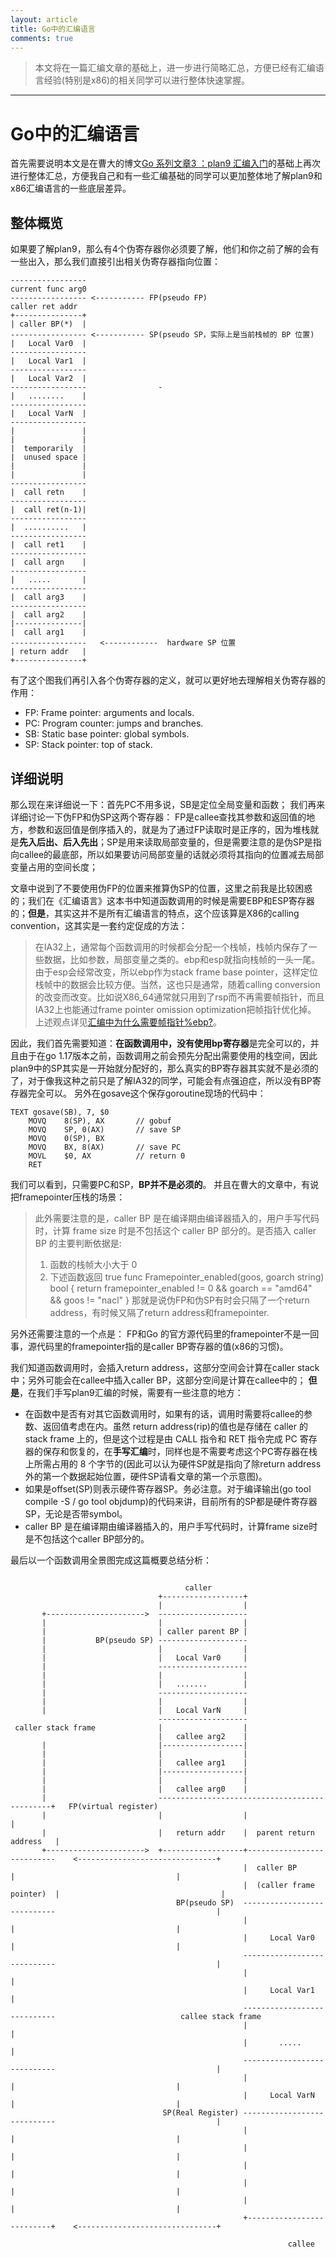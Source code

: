 ```yaml
---
layout: article
title: Go中的汇编语言
comments: true
---
```



> 本文将在一篇汇编文章的基础上，进一步进行简略汇总，方便已经有汇编语言经验(特别是x86)的相关同学可以进行整体快速掌握。
------

# Go中的汇编语言

首先需要说明本文是在曹大的博文[Go 系列文章3 ：plan9 汇编入门](https://xargin.com/plan9-assembly/)的基础上再次进行整体汇总，方便我自己和有一些汇编基础的同学可以更加整体地了解plan9和x86汇编语言的一些底层差异。

## 整体概览

如果要了解plan9，那么有4个伪寄存器你必须要了解，他们和你之前了解的会有一些出入，那么我们直接引出相关伪寄存器指向位置：
```
-----------------                                           
current func arg0                                           
----------------- <----------- FP(pseudo FP)                
caller ret addr                                            
+---------------+                                           
| caller BP(*)  |                                           
----------------- <----------- SP(pseudo SP，实际上是当前栈帧的 BP 位置)
|   Local Var0  |                                           
-----------------                                           
|   Local Var1  |                                           
-----------------                                           
|   Local Var2  |                                           
-----------------                -                          
|   ........    |                                           
-----------------                                           
|   Local VarN  |                                           
-----------------                                           
|               |                                           
|               |                                           
|  temporarily  |                                           
|  unused space |                                           
|               |                                           
|               |                                           
-----------------                                           
|  call retn    |                                           
-----------------                                           
|  call ret(n-1)|                                           
-----------------                                           
|  ..........   |                                           
-----------------                                           
|  call ret1    |                                           
-----------------                                           
|  call argn    |                                           
-----------------                                           
|   .....       |                                           
-----------------                                           
|  call arg3    |                                           
-----------------                                           
|  call arg2    |                                           
|---------------|                                           
|  call arg1    |                                           
-----------------   <------------  hardware SP 位置           
| return addr   |                                           
+---------------+                                           
```
有了这个图我们再引入各个伪寄存器的定义，就可以更好地去理解相关伪寄存器的作用：
* FP: Frame pointer: arguments and locals.
* PC: Program counter: jumps and branches.
* SB: Static base pointer: global symbols.
* SP: Stack pointer: top of stack.

## 详细说明
那么现在来详细说一下：首先PC不用多说，SB是定位全局变量和函数；
我们再来详细讨论一下伪FP和伪SP这两个寄存器：
FP是callee查找其参数和返回值的地方，参数和返回值是倒序插入的，就是为了通过FP读取时是正序的，因为堆栈就是**先入后出、后入先出**；SP是用来读取局部变量的，但是需要注意的是伪SP是指向callee的最底部，所以如果要访问局部变量的话就必须将其指向的位置减去局部变量占用的空间长度；

文章中说到了不要使用伪FP的位置来推算伪SP的位置，这里之前我是比较困惑的；我们在《汇编语言》这本书中知道函数调用的时候是需要EBP和ESP寄存器的；**但是**，其实这并不是所有汇编语言的特点，这个应该算是X86的calling convention，这其实是一套约定促成的方法：
> 在IA32上，通常每个函数调用的时候都会分配一个栈帧，栈帧内保存了一些数据，比如参数，局部变量之类的。ebp和esp就指向栈帧的一头一尾。由于esp会经常改变，所以ebp作为stack frame base pointer，这样定位栈帧中的数据会比较方便。当然，这也只是通常，随着calling conversion的改变而改变。比如说X86_64通常就只用到了rsp而不再需要帧指针，而且IA32上也能通过frame pointer omission optimization把帧指针优化掉。
上述观点详见[汇编中为什么需要帧指针%ebp?](https://www.zhihu.com/question/284579060)。

因此，我们首先需要知道：**在函数调用中，没有使用bp寄存器**是完全可以的，并且由于在go 1.17版本之前，函数调用之前会预先分配出需要使用的栈空间，因此plan9中的SP其实是一开始就分配好的，那么真实的BP寄存器其实就不是必须的了，对于像我这种之前只是了解IA32的同学，可能会有点强迫症，所以没有BP寄存器完全可以。
另外在gosave这个保存goroutine现场的代码中：
```
TEXT gosave(SB), 7, $0
	MOVQ	8(SP), AX		// gobuf
	MOVQ	SP, 0(AX)		// save SP
	MOVQ	0(SP), BX
	MOVQ	BX, 8(AX)		// save PC
	MOVL	$0, AX			// return 0
	RET
```
我们可以看到，只需要PC和SP，**BP并不是必须的**。
并且在曹大的文章中，有说把framepointer压栈的场景：
> 此外需要注意的是，caller BP 是在编译期由编译器插入的，用户手写代码时，计算 frame size 时是不包括这个 caller BP 部分的。是否插入 caller BP 的主要判断依据是:
> 1. 函数的栈帧大小大于 0
> 2. 下述函数返回 true
> func Framepointer_enabled(goos, goarch string) bool {
>    return framepointer_enabled != 0 && goarch == "amd64" && goos != "nacl"
> }
那就是说伪FP和伪SP有时会只隔了一个return address，有时候又隔了return address和framepointer.

另外还需要注意的一个点是：
FP和Go 的官方源代码里的framepointer不是一回事，源代码里的framepointer指的是caller BP寄存器的值(x86的习惯)。

我们知道函数调用时，会插入return address，这部分空间会计算在caller stack中；另外可能会在callee中插入caller BP，这部分空间是计算在callee中的；
**但是**，在我们手写plan9汇编的时候，需要有一些注意的地方：
* 在函数中是否有对其它函数调用时，如果有的话，调用时需要将callee的参数、返回值考虑在内。虽然 return address(rip)的值也是存储在 caller 的 stack frame 上的，但是这个过程是由 CALL 指令和 RET 指令完成 PC 寄存器的保存和恢复的，在**手写汇编**时，同样也是不需要考虑这个PC寄存器在栈上所需占用的 8 个字节的(因此可以认为硬件SP就是指向了除return address外的第一个数据起始位置，硬件SP请看文章的第一个示意图)。
* 如果是offset(SP)则表示硬件寄存器SP。务必注意。对于编译输出(go tool compile -S / go tool objdump)的代码来讲，目前所有的SP都是硬件寄存器SP，无论是否带symbol。
* caller BP 是在编译期由编译器插入的，用户手写代码时，计算frame size时是不包括这个caller BP部分的。

最后以一个函数调用全景图完成这篇概要总结分析：
```
                                                                                                                              
                                       caller                                                                                 
                                 +------------------+                                                                         
                                 |                  |                                                                         
       +---------------------->  --------------------                                                                         
       |                         |                  |                                                                         
       |                         | caller parent BP |                                                                         
       |           BP(pseudo SP) --------------------                                                                         
       |                         |                  |                                                                         
       |                         |   Local Var0     |                                                                         
       |                         --------------------                                                                         
       |                         |                  |                                                                         
       |                         |   .......        |                                                                         
       |                         --------------------                                                                         
       |                         |                  |                                                                         
       |                         |   Local VarN     |                                                                         
                                 --------------------                                                                         
 caller stack frame              |                  |                                                                         
                                 |   callee arg2    |                                                                         
       |                         |------------------|                                                                         
       |                         |                  |                                                                         
       |                         |   callee arg1    |                                                                         
       |                         |------------------|                                                                         
       |                         |                  |                                                                         
       |                         |   callee arg0    |                                                                         
       |                         ----------------------------------------------+   FP(virtual register)                       
       |                         |                  |                          |                                              
       |                         |   return addr    |  parent return address   |                                              
       +---------------------->  +------------------+---------------------------    <-------------------------------+         
                                                    |  caller BP               |                                    |         
                                                    |  (caller frame pointer)  |                                    |         
                                     BP(pseudo SP)  ----------------------------                                    |         
                                                    |                          |                                    |         
                                                    |     Local Var0           |                                    |         
                                                    ----------------------------                                    |         
                                                    |                          |                                              
                                                    |     Local Var1           |                                              
                                                    ----------------------------                            callee stack frame
                                                    |                          |                                              
                                                    |       .....              |                                              
                                                    ----------------------------                                    |         
                                                    |                          |                                    |         
                                                    |     Local VarN           |                                    |         
                                  SP(Real Register) ----------------------------                                    |         
                                                    |                          |                                    |         
                                                    |                          |                                    |         
                                                    |                          |                                    |         
                                                    |                          |                                    |         
                                                    |                          |                                    |         
                                                    +--------------------------+    <-------------------------------+         
                                                                                                                              
                                                              callee
```

